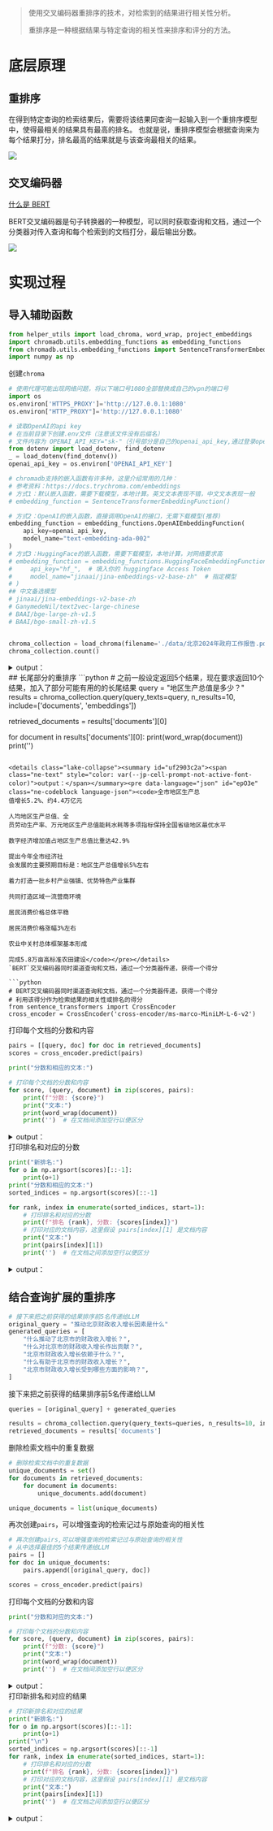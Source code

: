 > 使用交叉编码器重排序的技术，对检索到的结果进行相关性分析。
>
> 重排序是一种根据结果与特定查询的相关性来排序和评分的方法。
>

#  底层原理
## 重排序
在得到特定查询的检索结果后，需要将该结果同查询一起输入到一个重排序模型中，使得最相关的结果具有最高的排名。 也就是说，重排序模型会根据查询来为每个结果打分，排名最高的结果就是与该查询最相关的结果。

![](https://cdn.nlark.com/yuque/0/2025/png/2639475/1736144914567-8fc5d4dc-9671-43ee-8a61-7a8572715735.png)

## 交叉编码器
[什么是 BERT](https://www.yuque.com/qiaokate/su87gb/ayd0gx3w7h6vswsg)

BERT交叉编码器是句子转换器的一种模型，可以同时获取查询和文档，通过一个分类器对传入查询和每个检索到的文档打分，最后输出分数。

![](https://cdn.nlark.com/yuque/0/2025/png/2639475/1736144914514-669b119e-c456-48cf-935c-18f59dd2632c.png)

#  实现过程
##  导入辅助函数
```python
from helper_utils import load_chroma, word_wrap, project_embeddings
import chromadb.utils.embedding_functions as embedding_functions
from chromadb.utils.embedding_functions import SentenceTransformerEmbeddingFunction
import numpy as np
```

创建`chroma`

```python
# 使用代理可能出现网络问题，将以下端口号1080全部替换成自己的vpn的端口号
import os
os.environ['HTTPS_PROXY']='http://127.0.0.1:1080'
os.environ["HTTP_PROXY"]='http://127.0.0.1:1080'

# 读取OpenAI的api key
# 在当前目录下创建.env文件（注意该文件没有后缀名）
# 文件内容为 OPENAI_API_KEY="sk-"（引号部分是自己的openai_api_key,通过登录openai官网，找到API keys就可以查询)
from dotenv import load_dotenv, find_dotenv
_ = load_dotenv(find_dotenv()) 
openai_api_key = os.environ['OPENAI_API_KEY']

# chromadb支持的嵌入函数有许多种，这里介绍常用的几种：
# 参考资料：https://docs.trychroma.com/embeddings
# 方式1：默认嵌入函数，需要下载模型，本地计算。英文文本表现不错，中文文本表现一般
# embedding_function = SentenceTransformerEmbeddingFunction()

# 方式2：OpenAI的嵌入函数，直接调用OpenAI的接口，无需下载模型(推荐)
embedding_function = embedding_functions.OpenAIEmbeddingFunction(
    api_key=openai_api_key,
    model_name="text-embedding-ada-002"
)
# 方式3：HuggingFace的嵌入函数，需要下载模型，本地计算，对网络要求高
# embedding_function = embedding_functions.HuggingFaceEmbeddingFunction(
#     api_key="hf_",  # 填入你的 huggingface Access Token
#     model_name="jinaai/jina-embeddings-v2-base-zh"  # 指定模型
# )
## 中文备选模型
# jinaai/jina-embeddings-v2-base-zh
# GanymedeNil/text2vec-large-chinese
# BAAI/bge-large-zh-v1.5
# BAAI/bge-small-zh-v1.5


chroma_collection = load_chroma(filename='./data/北京2024年政府工作报告.pdf', collection_name='beijing_annual_report_2024', embedding_function=embedding_function,langcode='zh')
chroma_collection.count()
```

<details class="lake-collapse"><summary id="ud90c2766"><span class="ne-text" style="color: var(--jp-cell-prompt-not-active-font-color)">output：</span></summary><pre data-language="json" id="iOXbm" class="ne-codeblock language-json"><code>1028</code></pre></details>
## 长尾部分的重排序
```python
# 之前一般设定返回5个结果，现在要求返回10个结果，加入了部分可能有用的的长尾结果
query = "地区生产总值是多少？"
results = chroma_collection.query(query_texts=query, n_results=10, include=['documents', 'embeddings'])

retrieved_documents = results['documents'][0]

for document in results['documents'][0]:
    print(word_wrap(document))
    print('')
```

<details class="lake-collapse"><summary id="uf2903c2a"><span class="ne-text" style="color: var(--jp-cell-prompt-not-active-font-color)">output：</span></summary><pre data-language="json" id="epO3e" class="ne-codeblock language-json"><code>全市地区生产总
值增长5.2%、约4.4万亿元

人均地区生产总值、全
员劳动生产率、万元地区生产总值能耗水耗等多项指标保持全国省级地区最优水平

数字经济增加值占地区生产总值比重达42.9%

提出今年全市经济社
会发展的主要预期目标是：地区生产总值增长5%左右

着力打造一批乡村产业强镇、优势特色产业集群

共同打造区域一流营商环境

居民消费价格总体平稳

居民消费价格涨幅3%左右

农业中关村总体框架基本形成

完成5.8万亩高标准农田建设</code></pre></details>
`BERT`交叉编码器同时渠道查询和文档，通过一个分类器传递，获得一个得分

```python
# BERT交叉编码器同时渠道查询和文档，通过一个分类器传递，获得一个得分
# 利用该得分作为检索结果的相关性或排名的得分
from sentence_transformers import CrossEncoder
cross_encoder = CrossEncoder('cross-encoder/ms-marco-MiniLM-L-6-v2')
```

打印每个文档的分数和内容

```python
pairs = [[query, doc] for doc in retrieved_documents]
scores = cross_encoder.predict(pairs)

print("分数和相应的文本:")

# 打印每个文档的分数和内容
for score, (query, document) in zip(scores, pairs):
    print(f"分数: {score}")
    print("文本:")
    print(word_wrap(document))
    print('')  # 在文档间添加空行以便区分
```

<details class="lake-collapse"><summary id="ub882178c"><span class="ne-text" style="color: var(--jp-cell-prompt-not-active-font-color)">output：</span></summary><pre data-language="json" id="BdQut" class="ne-codeblock language-json"><code>分数和相应的文本:
分数: 7.281142234802246
文本:
全市地区生产总
值增长5.2%、约4.4万亿元

分数: 8.211084365844727
文本:
人均地区生产总值、全
员劳动生产率、万元地区生产总值能耗水耗等多项指标保持全国省级地区最优水平

分数: 7.037868976593018
文本:
数字经济增加值占地区生产总值比重达42.9%

分数: 7.392502307891846
文本:
提出今年全市经济社
会发展的主要预期目标是：地区生产总值增长5%左右

分数: 4.40790319442749
文本:
着力打造一批乡村产业强镇、优势特色产业集群

分数: 6.061723709106445
文本:
共同打造区域一流营商环境

分数: 0.7508441209793091
文本:
居民消费价格总体平稳

分数: -2.1394357681274414
文本:
居民消费价格涨幅3%左右

分数: 1.561102032661438
文本:
农业中关村总体框架基本形成

分数: 2.6884243488311768
文本:
完成5.8万亩高标准农田建设</code></pre></details>
打印排名和对应的分数

```python
print("新排名:")
for o in np.argsort(scores)[::-1]:
    print(o+1)
print("分数和相应的文本:")
sorted_indices = np.argsort(scores)[::-1]

for rank, index in enumerate(sorted_indices, start=1):
    # 打印排名和对应的分数
    print(f"排名 {rank}, 分数: {scores[index]}")
    # 打印对应的文档内容，这里假设 pairs[index][1] 是文档内容
    print("文本:")
    print(pairs[index][1])
    print('')  # 在文档之间添加空行以便区分
```

<details class="lake-collapse"><summary id="u23c6227a"><span class="ne-text" style="color: var(--jp-cell-prompt-not-active-font-color)">output：</span></summary><pre data-language="json" id="Lc4vc" class="ne-codeblock language-json"><code>新排名:
2
4
1
3
6
5
10
9
7
8
分数和相应的文本:
排名 1, 分数: 8.211084365844727
文本:
人均地区生产总值、全
员劳动生产率、万元地区生产总值能耗水耗等多项指标保持全国省级地区最优水平

排名 2, 分数: 7.392502307891846
文本:
提出今年全市经济社
会发展的主要预期目标是：地区生产总值增长5%左右

排名 3, 分数: 7.281142234802246
文本:
全市地区生产总
值增长5.2%、约4.4万亿元

排名 4, 分数: 7.037868976593018
文本:
数字经济增加值占地区生产总值比重达42.9%

排名 5, 分数: 6.061723709106445
文本:
共同打造区域一流营商环境

排名 6, 分数: 4.40790319442749
文本:
着力打造一批乡村产业强镇、优势特色产业集群

排名 7, 分数: 2.6884243488311768
文本:
完成5.8万亩高标准农田建设

排名 8, 分数: 1.561102032661438
文本:
农业中关村总体框架基本形成

排名 9, 分数: 0.7508441209793091
文本:
居民消费价格总体平稳

排名 10, 分数: -2.1394357681274414
文本:
居民消费价格涨幅3%左右</code></pre></details>
## 结合查询扩展的重排序
```python
# 接下来把之前获得的结果排序前5名传递给LLM
original_query = "推动北京财政收入增长因素是什么"
generated_queries = [
    "什么推动了北京市的财政收入增长？",
    "什么对北京市的财政收入增长作出贡献？",
    "北京市财政收入增长依赖于什么？",
    "什么有助于北京市的财政收入增长？",
    "北京市财政收入增长受到哪些方面的影响？",
]
```

接下来把之前获得的结果排序前5名传递给LLM

```python
queries = [original_query] + generated_queries

results = chroma_collection.query(query_texts=queries, n_results=10, include=['documents', 'embeddings'])
retrieved_documents = results['documents']
```

删除检索文档中的重复数据

```python
# 删除检索文档中的重复数据
unique_documents = set()
for documents in retrieved_documents:
    for document in documents:
        unique_documents.add(document)

unique_documents = list(unique_documents)
```

再次创建`pairs`，可以增强查询的检索记过与原始查询的相关性

```python
# 再次创建pairs,可以增强查询的检索记过与原始查询的相关性
# 从中选择最佳的5个结果传递给LLM
pairs = []
for doc in unique_documents:
    pairs.append([original_query, doc])
```



```python
scores = cross_encoder.predict(pairs)
```

打印每个文档的分数和内容

```python
print("分数和对应的文本:")

# 打印每个文档的分数和内容
for score, (query, document) in zip(scores, pairs):
    print(f"分数: {score}")
    print("文本:")
    print(word_wrap(document))
    print('')  # 在文档间添加空行以便区分
```

<details class="lake-collapse"><summary id="uc25258d0"><span class="ne-text" style="color: var(--jp-cell-prompt-not-active-font-color)">output：</span></summary><pre data-language="json" id="WjEd4" class="ne-codeblock language-json"><code>分数和对应的文本:
分数: 3.771892547607422
文本:
广大市民顾大局、讲奉献

分数: 7.265048027038574
文本:
促进北京普惠健
康保可持续发展

分数: 0.4265695810317993
文本:
增进民生福祉

分数: 3.892036199569702
文本:
更好赋能首都高质量发展
加快建设全球数字经济标杆城市

分数: 1.1407228708267212
文本:
一般公共预算收入增长8.2%、突破6000亿元

分数: 6.839895248413086
文本:
推动京津冀协同发展取得新的更大进展
牢牢牵住疏解非首都功能这个“牛鼻子”

分数: -1.744150996208191
文本:
经济整体回升向好

分数: 7.336371421813965
文本:
是中共北京市委带领全市人民攻坚克难、艰苦奋斗的结果

分数: 6.0403218269348145
文本:
我谨代
表北京市人民政府

分数: 2.5916125774383545
文本:
推动经济实现质的有效提升和量的合理增长

分数: 1.943619966506958
文本:
持续增加城乡居民收入

分数: 1.8531235456466675
文本:
加快首都规划体系建设

分数: 0.8338253498077393
文本:
居民收入增长与经济增长同步

分数: 6.78391170501709
文本:
绿色北京战略实施取得新成效

分数: 4.1538496017456055
文本:
加快形成消费和投资相互促进的良性循环

分数: 7.335842609405518
文本:
制定实施“北京服务”意见和促进民营经济发展壮大行动方案

分数: 6.128371238708496
文本:
提出今年全市经济社
会发展的主要预期目标是：地区生产总值增长5%左右

分数: 4.740273475646973
文本:
更好发挥积极财政政策作用

分数: -1.2582770586013794
文本:
全市新设企业增长
20.3%

分数: 5.123826503753662
文本:
为推进中国式现代化作出首都贡献

分数: 4.923649787902832
文本:
建设更高水平的平安北京

分数: -1.4023932218551636
文本:
发挥首都优势

分数: 4.72330379486084
文本:
提升市区街乡三级“服务包”工作
效能

分数: 0.48823636770248413
文本:
    一般公共预算收入增长5%

    分数: 3.930941581726074
文本:
提高财政投入力度

分数: 3.6102757453918457
文本:
切实提高财政金融服务效能</code></pre></details>
打印新排名和对应的结果

```python
# 打印新排名和对应的结果
print("新排名:")
for o in np.argsort(scores)[::-1]:
    print(o+1)
print("\n")
sorted_indices = np.argsort(scores)[::-1]
for rank, index in enumerate(sorted_indices, start=1):
    # 打印排名和对应的分数
    print(f"排名 {rank}, 分数: {scores[index]}")
    # 打印对应的文档内容，这里假设 pairs[index][1] 是文档内容
    print("文本:")
    print(pairs[index][1])
    print('')  # 在文档之间添加空行以便区分
```

<details class="lake-collapse"><summary id="u2d3d293a"><span class="ne-text" style="color: var(--jp-cell-prompt-not-active-font-color)">output：</span></summary><pre data-language="json" id="uiZRU" class="ne-codeblock language-json"><code>新排名:
8
16
2
6
14
17
9
20
21
18
23
15
25
4
1
26
10
11
12
5
13
24
3
19
22
7


排名 1, 分数: 7.336371421813965
文本:
是中共北京市委带领全市人民攻坚克难、艰苦奋斗的结果

排名 2, 分数: 7.335842609405518
文本:
制定实施“北京服务”意见和促进民营经济发展壮大行动方案

排名 3, 分数: 7.265048027038574
文本:
促进北京普惠健
康保可持续发展

排名 4, 分数: 6.839895248413086
文本:
推动京津冀协同发展取得新的更大进展
牢牢牵住疏解非首都功能这个“牛鼻子”

排名 5, 分数: 6.78391170501709
文本:
绿色北京战略实施取得新成效

排名 6, 分数: 6.128371238708496
文本:
提出今年全市经济社
会发展的主要预期目标是：地区生产总值增长5%左右

排名 7, 分数: 6.0403218269348145
文本:
我谨代
表北京市人民政府

排名 8, 分数: 5.123826503753662
文本:
为推进中国式现代化作出首都贡献

排名 9, 分数: 4.923649787902832
文本:
建设更高水平的平安北京

排名 10, 分数: 4.740273475646973
文本:
更好发挥积极财政政策作用

排名 11, 分数: 4.72330379486084
文本:
提升市区街乡三级“服务包”工作
效能

排名 12, 分数: 4.1538496017456055
文本:
加快形成消费和投资相互促进的良性循环

排名 13, 分数: 3.930941581726074
文本:
提高财政投入力度

排名 14, 分数: 3.892036199569702
文本:
更好赋能首都高质量发展
加快建设全球数字经济标杆城市

排名 15, 分数: 3.771892547607422
文本:
广大市民顾大局、讲奉献

排名 16, 分数: 3.6102757453918457
文本:
切实提高财政金融服务效能

排名 17, 分数: 2.5916125774383545
文本:
推动经济实现质的有效提升和量的合理增长

排名 18, 分数: 1.943619966506958
文本:
持续增加城乡居民收入

排名 19, 分数: 1.8531235456466675
文本:
加快首都规划体系建设

排名 20, 分数: 1.1407228708267212
文本:
一般公共预算收入增长8.2%、突破6000亿元

排名 21, 分数: 0.8338253498077393
文本:
居民收入增长与经济增长同步

排名 22, 分数: 0.48823636770248413
文本:
    一般公共预算收入增长5%

    排名 23, 分数: 0.4265695810317993
文本:
增进民生福祉

排名 24, 分数: -1.2582770586013794
文本:
全市新设企业增长
20.3%

排名 25, 分数: -1.4023932218551636
文本:
发挥首都优势

排名 26, 分数: -1.744150996208191
文本:
经济整体回升向好</code></pre></details>
  
 

